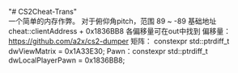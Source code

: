 ﻿"# CS2Cheat-Trans"  
一个简单的内存作弊。
对于俯仰角pitch，范围 89 ~ -89 
基础地址 cheat::clientAddress + 0x1836BB8
各偏移量可在out中找到
偏移量： https://github.com/a2x/cs2-dumper
矩阵： constexpr std::ptrdiff_t dwViewMatrix = 0x1A33E30;
Pawn：constexpr std::ptrdiff_t dwLocalPlayerPawn = 0x1836BB8;
